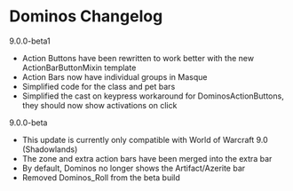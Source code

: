 # Dominos Changelog

9.0.0-beta1

* Action Buttons have been rewritten to work better with the new ActionBarButtonMixin template
* Action Bars now have individual groups in Masque
* Simplified code for the class and pet bars
* Simplified the cast on keypress workaround for DominosActionButtons, they should now show activations on  click

9.0.0-beta

* This update is currently only compatible with World of Warcraft 9.0 (Shadowlands)
* The zone and extra action bars have been merged into the extra bar
* By default, Dominos no longer shows the Artifact/Azerite bar
* Removed Dominos_Roll from the beta build